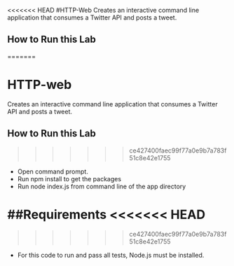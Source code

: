 <<<<<<< HEAD
#HTTP-Web
Creates an interactive command line application that consumes a Twitter API and posts a tweet.

## How to Run this Lab
=======
# HTTP-web

Creates an interactive command line application that consumes a Twitter API and posts a tweet.

## How to Run this Lab

>>>>>>> ce427400faec99f77a0e9b7a783f51c8e42e1755
+ Open command prompt.
+ Run npm install to get the packages
+ Run node index.js from command line of the app directory

##Requirements
<<<<<<< HEAD
=======

>>>>>>> ce427400faec99f77a0e9b7a783f51c8e42e1755
+ For this code to run and pass all tests, Node.js must be installed.



